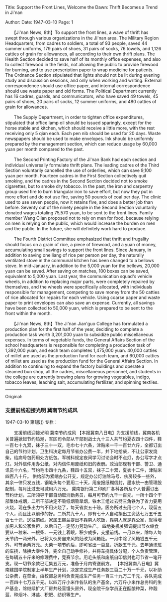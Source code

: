 Title: Support the Front Lines, Welcome the Dawn: Thrift Becomes a Trend in Ji'nan

Author:
Date: 1947-03-10
Page: 1

　　【Ji'nan News, 8th】To support the front lines, a wave of thrift has swept through various organizations in the Ji'nan area. The Military Region Headquarters, from cadres to soldiers, a total of 93 people, saved 44 summer uniforms, 179 pairs of shoes, 31 pairs of socks, 76 towels, and 1,126 catties of grain for allowances, all according to their own thrift plans. The Health Section decided to save half of its monthly office expenses, and also to collect firewood in the fields, not allowing the public to provide firewood for burning, and to use prescription paper to wrap medicine for patients. The Ordnance Section stipulated that lights should not be lit during evening study and discussion sessions, and only when working and writing. External correspondence should use office paper, and internal correspondence should use waste paper and old forms. The Political Department currently has 16 cadres, guards, and communicators, who have saved 49 towels, 45 pairs of shoes, 20 pairs of socks, 12 summer uniforms, and 480 catties of grain for allowances.

　　The Supply Department, in order to tighten office expenditures, stipulated that office lamp oil should be issued sparingly, except for the horse stable and kitchen, which should receive a little more, with the rest receiving only 5 qian each. Each pen nib should be used for 20 days. Waste newspapers should be used to make envelopes. Ink should be uniformly prepared by the management section, which can reduce usage by 60,000 yuan per month compared to the past.

　　The Second Printing Factory of the Ji'nan Bank had each section and individual universally formulate thrift plans. The leading cadres of the Third Section voluntarily cancelled the use of orderlies, which can save 9,100 yuan per month. Fourteen cadres in the First Section collectively quit smoking, and the cadres in the Second Section decided not to smoke cigarettes, but to smoke dry tobacco. In the past, the iron and carpentry group used fire to burn triangular iron to save effort, but now they put in more effort and do not use fire, saving 50 pounds of coal per day. The clinic used to use seven people, now it retains five, and does a better job than before. Seventy out of the ninety people in the Second Section voluntarily donated wages totaling 75,570 yuan, to be sent to the front lines. Family member Wang Cilan proposed not to rely on men for food, because relying on men is relying on the public, which would increase the burden on men and the public. In the future, she will definitely work hard to produce.

　　The Fourth District Committee emphasized that thrift and frugality should focus on a grain of rice, a piece of firewood, and a yuan of money, accumulating small savings to support the front lines. Since January, in addition to saving one liang of rice per person per day, the naturally ventilated stove in the communal kitchen has been changed to a bellows stove. In mid-January, in addition to the 5,000 yuan for the bellows, 20,000 yuan can be saved. After saving on matches, 100 boxes can be saved, equivalent to 5,000 yuan. Last year, the communication squad's vehicle wheels, in addition to replacing major parts, were completely repaired by themselves, and the wheels were specifically allocated, with individuals responsible for management, competing to save money from the 50 catties of rice allocated for repairs for each vehicle. Using coarse paper and waste paper to print envelopes can also save an expense. Currently, all savings have been collected to 50,000 yuan, which is prepared to be sent to the front within the month.

　　【Ji'nan News, 8th】The Ji'nan Jian'guo College has formulated a production plan for the first half of the year, deciding to complete a production task worth 3,201,000 yuan to subsidize public miscellaneous expenses. In terms of vegetable funds, the General Affairs Section of the school headquarters is responsible for completing a production task of 1,392,000 yuan, and each team completes 1,475,000 yuan. 40,000 catties of millet are used as the production fund for each team, and 60,000 catties of millet are used as the production fund for the General Affairs Section. In addition to continuing to expand the factory buildings and operate a steamed bun shop, all the cadres, miscellaneous personnel, and students in the college are currently brewing plans for growing vegetables, indigo, tobacco leaves, leaching salt, accumulating fertilizer, and spinning textiles.



<hr /> 

Original: 


### 支援前线迎接光明  冀南节约成风

1947-03-10
第1版()
专栏：

　　支援前线迎接光明
    冀南节约成风
    【本报冀南八日电】为支援前线，冀南各机关普遍掀起节约热潮，军区司令部从干部到战士九十三人共节约夏衣四十四件，鞋一百七十九双，袜子三十一双，毛巾七十六条，津贴米一千一百廿六斤，全都订出自己的节约计划。卫生科决定每月节省办公费一半，并下地拾柴，不让公家发烧柴，给病号包药用处方纸包。军械科规定夜间学习讨论会时不点灯，办公写字才点灯。对外信件用办公纸，对内信件用废纸和旧的表册。政治部现有干部、警卫、通讯员十六名，节约毛巾四十九条，鞋四十五双，袜子二十双，夏衣十二件，津贴米四百八十斤。
    供给部为紧缩办公开支，规定办公灯油除马号、伙房较多一些外，其余一律只发五钱，钢笔头每个要用二十天，用废报纸糊信封，墨水统一由管理股配制，每月比过去可减用六万元。
    冀南银行第二印刷厂各科各所及个人普遍订出节约计划，三所领导干部自动取消勤务员，每月可节约九千一百元。一所十四个干部集体戒烟，二所干部决定不吸纸烟吸旱烟。铁木工组过去劈三角铁为了省力要用火烧，现在多出力气不用火烧了，每天省炭五十磅。医务所过去用七个人，现留五个人，而且比以前作的好。二所共九十人，即有七十人自动捐出工资达七万五千五百七十元，送往前线。家属王赐兰提出不靠男人吃饭，靠男人就是靠公家，就得增加男人和公家负担，以后自己一定努力劳动生产。
    四地委机关强调提出节衣缩食要从一粒米、一根柴、一元钱上着眼，积少成多，支援前线。一月以来，除每人每天节约一两米外，已将大伙房自来风的灶改为风箱灶。一月中除了风箱钱五千元外，可节余两万元。火柴一项节约后，即可省出一百盒，折款五千元。去年通讯班的车挠，除换大零件外，完全自己动手修补，并将车挠具体分配，个人负责管理，在每辆五十斤米的修理费中，竞赛节余。用毛头纸和废纸自印信封也可节省一笔开支。现一切节余款已汇集五万元，准备于月内寄送前方。
    【本报冀南八日电】冀南建国学院制定上半年生产计划，决定完成生产任务款三百二十万一千元，以补助公杂费，在菜金，由校部总务科负责完成生产任务一百三十九万二千元，各队完成一百四十七万五千元。以四万斤小米作各队的生产基金，六万斤小米作总务科的生产基金，除继续扩大厂房共经营馒头房外，现全院干杂学员正在酝酿种菜，种靓蓝、种烟叶、淋盐、积肥、纺织等生产。
